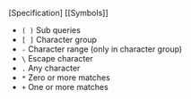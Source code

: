 [Specification]
[[Symbols]]
- `( )` Sub queries
- `[ ]` Character group
- `-` Character range (only in character group)
- `\` Escape character
- `.` Any character
- `*` Zero or more matches
- `+` One or more matches

